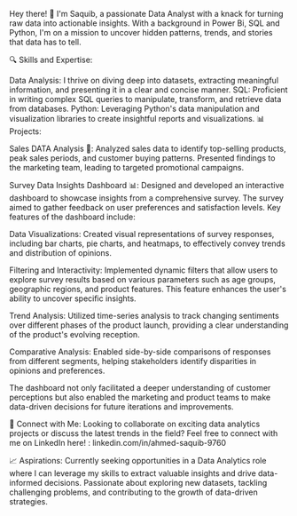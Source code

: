 Hey there! 👋 I'm Saquib, a passionate Data Analyst with a knack for turning raw data into actionable insights. With a background in Power Bi, SQL and Python, I'm on a mission to uncover hidden patterns, trends, and stories that data has to tell.

🔍 Skills and Expertise:

Data Analysis: I thrive on diving deep into datasets, extracting meaningful information, and presenting it in a clear and concise manner.
SQL: Proficient in writing complex SQL queries to manipulate, transform, and retrieve data from databases.
Python: Leveraging Python's data manipulation and visualization libraries to create insightful reports and visualizations.
📊 Projects:

Sales DATA Analysis 🛒:
Analyzed sales data to identify top-selling products, peak sales periods, and customer buying patterns. Presented findings to the marketing team, leading to targeted promotional campaigns.

Survey Data Insights Dashboard 📊:
Designed and developed an interactive dashboard to showcase insights from a comprehensive survey. The survey aimed to gather feedback on user preferences and satisfaction levels. 
Key features of the dashboard include:

Data Visualizations: Created visual representations of survey responses, including bar charts, pie charts, and heatmaps, to effectively convey trends and distribution of opinions.

Filtering and Interactivity: Implemented dynamic filters that allow users to explore survey results based on various parameters such as age groups, geographic regions, and product features. This feature enhances the user's ability to uncover specific insights.

Trend Analysis: Utilized time-series analysis to track changing sentiments over different phases of the product launch, providing a clear understanding of the product's evolving reception.

Comparative Analysis: Enabled side-by-side comparisons of responses from different segments, helping stakeholders identify disparities in opinions and preferences.

The dashboard not only facilitated a deeper understanding of customer perceptions but also enabled the marketing and product teams to make data-driven decisions for future iterations and improvements.

🔗 Connect with Me:
Looking to collaborate on exciting data analytics projects or discuss the latest trends in the field? Feel free to connect with me on LinkedIn here! : linkedin.com/in/ahmed-saquib-9760

📈 Aspirations:
Currently seeking opportunities in a Data Analytics role where I can leverage my skills to extract valuable insights and drive data-informed decisions. Passionate about exploring new datasets, tackling challenging problems, and contributing to the growth of data-driven strategies.
